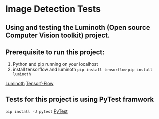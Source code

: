 # Image Detection Tests

## Using and testing the Luminoth (Open source Computer Vision toolkit) project.

## Prerequisite to run this project:
1. Python and pip running on your localhost
2. install tensorflow and luminoth
   `pip install tensorflow`
   `pip install luminoth`

[Luminoth](https://github.com/tryolabs/luminoth)
[Tensorf-Flow](https://www.tensorflow.org/)

   
## Tests for this project is using PyTest framwork
  `pip install -U pytest`
[PyTest](http://doc.pytest.org/en/latest/getting-started.html)
